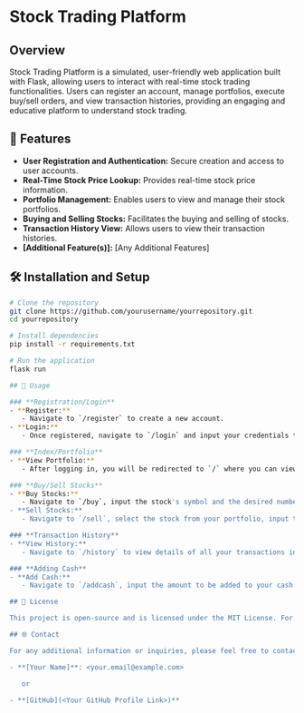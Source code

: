 # Stock Trading Platform

## Overview

Stock Trading Platform is a simulated, user-friendly web application built with Flask, allowing users to interact with real-time stock trading functionalities. Users can register an account, manage portfolios, execute buy/sell orders, and view transaction histories, providing an engaging and educative platform to understand stock trading.

## 🌟 Features

- **User Registration and Authentication:** Secure creation and access to user accounts.
- **Real-Time Stock Price Lookup:** Provides real-time stock price information.
- **Portfolio Management:** Enables users to view and manage their stock portfolios.
- **Buying and Selling Stocks:** Facilitates the buying and selling of stocks.
- **Transaction History View:** Allows users to view their transaction histories.
- **[Additional Feature(s)]:** [Any Additional Features]

## 🛠️ Installation and Setup

```sh
# Clone the repository
git clone https://github.com/yourusername/yourrepository.git
cd yourrepository

# Install dependencies
pip install -r requirements.txt

# Run the application
flask run

## 📖 Usage

### **Registration/Login**
- **Register:**
   - Navigate to `/register` to create a new account.
- **Login:**
   - Once registered, navigate to `/login` and input your credentials to access your account.

### **Index/Portfolio**
- **View Portfolio:**
   - After logging in, you will be redirected to `/` where you can view owned stocks, their current prices, and your remaining cash balance.

### **Buy/Sell Stocks**
- **Buy Stocks:**
   - Navigate to `/buy`, input the stock's symbol and the desired number of shares, and submit the form.
- **Sell Stocks:**
   - Navigate to `/sell`, select the stock from your portfolio, input the number of shares, and submit the form.

### **Transaction History**
- **View History:**
   - Navigate to `/history` to view details of all your transactions including stock symbols, share numbers, prices, and transaction times.

### **Adding Cash**
- **Add Cash:**
   - Navigate to `/addcash`, input the amount to be added to your cash balance, and submit the form.

## 📜 License

This project is open-source and is licensed under the MIT License. For more details, see [LICENSE](<Link to your LICENSE file>).

## 🌐 Contact

For any additional information or inquiries, please feel free to contact:

- **[Your Name]**: <your.email@example.com>

   or

- **[GitHub](<Your GitHub Profile Link>)**
